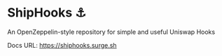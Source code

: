 # ShipHooks ⚓️
An OpenZeppelin-style repository for simple and useful Uniswap Hooks

Docs URL: https://shiphooks.surge.sh
